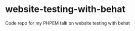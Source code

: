 website-testing-with-behat
==========================

Code repo for my PHPEM talk on website testing with behat
